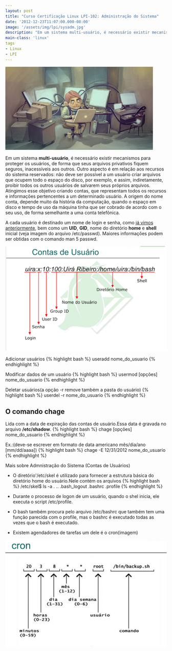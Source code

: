 ```yaml
---
layout: post
title: "Curso Certificação Linux LPI-102: Administração do Sistema"
date: '2012-12-23T11:07:00.000-08:00'
image: '/assets/img/lpi/sysadm.jpg'
description: "Em um sistema multi-usuário, é necessário existir mecanismos para proteger os usuários, de forma que seus arquivos privativos fiquem seguros, inacessíveis aos outros."
main-class: 'linux'
tags
- Linux
- LPI
---
```


![Curso Certificação Linux LPI-102: Administração do Sistema](/assets/img/lpi/sysadm.jpg "Curso Certificação Linux LPI-102: Administração do Sistema")

Em um sistema __multi-usuário__, é necessário existir mecanismos para proteger os usuários, de forma que seus arquivos privativos fiquem seguros, inacessíveis aos outros. Outro aspecto é em relação aos recursos do sistema reservados: não deve ser possível a um usuário criar arquivos que ocupem todo o espaço do disco, por exemplo, e assim, indiretamente, proibir todos os outros usuários de salvarem seus próprios arquivos. Atingimos esse objetivo criando contas, que representam todos os recursos e informações pertencentes a um determinado usuário. A origem do nome conta, depende muito da história da computação, quando o espaço em disco e tempo de uso da máquina tinha que ser cobrado de acordo com o seu uso, de forma semelhante a uma conta telefõnica.

A cada usuário é destinado um nome de login e senha, como [já vimos anteriormente](http://terminalroot.com.br/2012/11/curso-certificacao-linux-lpi-1.html), bem como um __UID__, __GID__, nome do diretório __home__ e __shell__ inicial (veja imagem do arquivo /etc/passwd). Maiores informações podem ser obtidas com o comando man 5 passwd.

![Blog Linux](/assets/img/lpi/count-users.png "Blog Linux")

Adicionar usuários
{% highlight bash %}
useradd nome_do_usuario
{% endhighlight %}

Modificar dados de um usuário
{% highlight bash %}
usermod [opções] nome_do_usuario
{% endhighlight %}

Deletar usuários(a opção -r remove também a pasta do usuário)
{% highlight bash %}
userdel -r nome_do_usuario
{% endhighlight %}

## O comando chage
Lida com a data de expiração das contas de usuário.Essa data é gravada no arquivo __/etc/shadow__.
{% highlight bash %}
chage [opções] nome_do_usuario
{% endhighlight %}

Ex.:(deve-se escrever em formato de data americano mês/dia/ano [mm/dd/aaaa])
{% highlight bash %}
chage -E 12/31/2012 nome_do_usuario
{% endhighlight %}

Mais sobre Admnistração do Sistema (Contas de Usuários)
+ O diretório'/etc/skel é utilizado para fornecer a estrutura básica do diretório home do usuário.Nele contém os arquivos
{% highlight bash %}
/etc/skel$ ls -a
. .. .bash_logout .bashrc .profile
{% endhighlight %}

+ Durante o processo de logon de um usuário, quando o shel inicia, ele executa o script /etc/profile.
+ O bash também procura pelo arquivo /etc/bashrc que também tem uma função parecida com o profile, mas o bashrc é executado todas as vezes que o bash é executado.
+ Existem agendadores de tarefas um dele é o cron(imagem)

![Blog Linux](/assets/img/lpi/cron.png "Blog Linux")
